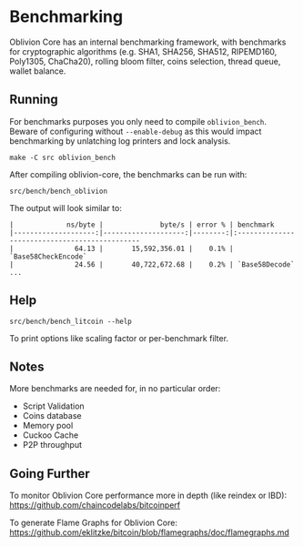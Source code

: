 Benchmarking
============

Oblivion Core has an internal benchmarking framework, with benchmarks
for cryptographic algorithms (e.g. SHA1, SHA256, SHA512, RIPEMD160, Poly1305, ChaCha20), rolling bloom filter, coins selection,
thread queue, wallet balance.

Running
---------------------

For benchmarks purposes you only need to compile `oblivion_bench`. Beware of configuring without `--enable-debug` as this would impact
benchmarking by unlatching log printers and lock analysis.

    make -C src oblivion_bench

After compiling oblivion-core, the benchmarks can be run with:

    src/bench/bench_oblivion

The output will look similar to:
```
|             ns/byte |              byte/s | error % | benchmark
|--------------------:|--------------------:|--------:|:----------------------------------------------
|               64.13 |       15,592,356.01 |    0.1% | `Base58CheckEncode`
|               24.56 |       40,722,672.68 |    0.2% | `Base58Decode`
...
```

Help
---------------------

    src/bench/bench_litcoin --help

To print options like scaling factor or per-benchmark filter.

Notes
---------------------
More benchmarks are needed for, in no particular order:
- Script Validation
- Coins database
- Memory pool
- Cuckoo Cache
- P2P throughput

Going Further
--------------------

To monitor Oblivion Core performance more in depth (like reindex or IBD): https://github.com/chaincodelabs/bitcoinperf

To generate Flame Graphs for Oblivion Core: https://github.com/eklitzke/bitcoin/blob/flamegraphs/doc/flamegraphs.md
